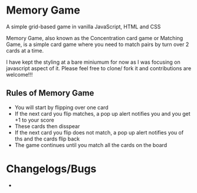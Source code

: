 # Memory Game
A simple grid-based game in vanilla JavaScript, HTML and CSS

Memory Game, also known as the Concentration card game or Matching Game, is a simple card game where you need to match pairs by turn over 2 cards at a time. 


I have kept the styling at a bare miniumum for now as I was focusing on javascript aspect of it. Please feel free to clone/ fork it and contributions are welcome!!!


## Rules of Memory Game
- You will start by flipping over one card
- If the next card you flip matches, a pop up alert notifies you and you  get +1 to your score
- These cards then disspear
- If the next card you flip does not match, a pop up alert notifies you of ths and the cards flip back
- The game continues until you match all the cards on the board

# Changelogs/Bugs
- 